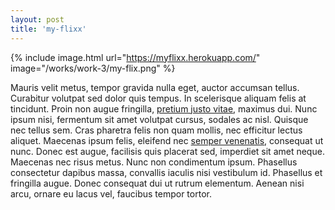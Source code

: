 ```yaml
---
layout: post
title: 'my-flixx'
---
```


{% include image.html url="https://myflixx.herokuapp.com/" image="/works/work-3/my-flix.png" %}

Mauris velit metus, tempor gravida nulla eget, auctor accumsan tellus. Curabitur volutpat sed dolor quis tempus. In scelerisque aliquam felis at tincidunt. Proin non augue fringilla, [pretium justo vitae](#), maximus dui. Nunc ipsum nisi, fermentum sit amet volutpat cursus, sodales ac nisl. Quisque nec tellus sem. Cras pharetra felis non quam mollis, nec efficitur lectus aliquet. Maecenas ipsum felis, eleifend nec [semper venenatis](#), consequat ut nunc. Donec est augue, facilisis quis placerat sed, imperdiet sit amet neque. Maecenas nec risus metus. Nunc non condimentum ipsum. Phasellus consectetur dapibus massa, convallis iaculis nisi vestibulum id. Phasellus et fringilla augue. Donec consequat dui ut rutrum elementum. Aenean nisi arcu, ornare eu lacus vel, faucibus tempor tortor.



